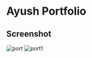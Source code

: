 # Ayush Portfolio
## Screenshot
![port](https://user-images.githubusercontent.com/51109416/95791467-0bda9400-0cff-11eb-849d-e4058c892be8.png)
![port1](https://user-images.githubusercontent.com/51109416/95791858-e4d09200-0cff-11eb-985f-5347696a87a3.png)

